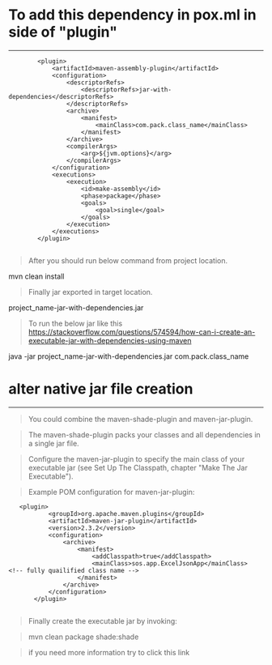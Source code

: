 # To add this dependency in pox.ml in side of "plugin"
---
```
		<plugin>	
			<artifactId>maven-assembly-plugin</artifactId>
			<configuration>
				<descriptorRefs>
					<descriptorRefs>jar-with-dependencies</descriptorRefs>
				</descriptorRefs>
				<archive>
					<manifest>
						<mainClass>com.pack.class_name</mainClass>
					</manifest>
				</archive>
				<compilerArgs>
					<arg>${jvm.options}</arg>
				</compilerArgs>	
			</configuration>
			<executions>
				<execution>
					<id>make-assembly</id>
					<phase>package</phase>
					<goals>
						<goal>single</goal>
					</goals>
				</execution>
			</executions>
		</plugin>	
   
```   
> After you should run below command from project location.
 
 mvn clean install
 
 > Finally jar exported in target location.
 
 project_name-jar-with-dependencies.jar
 
 > To run the below jar like this https://stackoverflow.com/questions/574594/how-can-i-create-an-executable-jar-with-dependencies-using-maven
 
 java -jar project_name-jar-with-dependencies.jar com.pack.class_name <arguments>
 
 # alter native jar file creation
 ---
 

> You could combine the maven-shade-plugin and maven-jar-plugin.

> The maven-shade-plugin packs your classes and all dependencies in a single jar file.

> Configure the maven-jar-plugin to specify the main class of your executable jar (see Set Up The Classpath, chapter "Make The Jar Executable").

> Example POM configuration for maven-jar-plugin:


 ```
 	<plugin>
            <groupId>org.apache.maven.plugins</groupId>
            <artifactId>maven-jar-plugin</artifactId>
            <version>2.3.2</version>
            <configuration>
                <archive>
                    <manifest>
                        <addClasspath>true</addClasspath>
                        <mainClass>sos.app.ExcelJsonApp</mainClass>       <!-- fully quailified class name -->
                    </manifest>
                </archive>
            </configuration>
        </plugin>
			 
```

> Finally create the executable jar by invoking:

> mvn clean package shade:shade

> if you need more information try to click this link 
